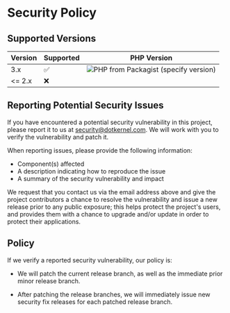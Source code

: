 # Security Policy

## Supported Versions


| Version | Supported          | PHP Version                                                                                                            |
|---------|--------------------|------------------------------------------------------------------------------------------------------------------------|
| 3.x     | :white_check_mark: | ![PHP from Packagist (specify version)](https://img.shields.io/packagist/php-v/dotkernel/dot-user-agent-sniffer/3.4.0) |
| <= 2.x  | :x:                |                                                                                                                        |


## Reporting Potential Security Issues

If you have encountered a potential security vulnerability in this project,
please report it to us at <security@dotkernel.com>. We will work with you to
verify the vulnerability and patch it.

When reporting issues, please provide the following information:

- Component(s) affected
- A description indicating how to reproduce the issue
- A summary of the security vulnerability and impact

We request that you contact us via the email address above and give the
project contributors a chance to resolve the vulnerability and issue a new
release prior to any public exposure; this helps protect the project's
users, and provides them with a chance to upgrade and/or update in order to
protect their applications.


## Policy

If we verify a reported security vulnerability, our policy is:

- We will patch the current release branch, as well as the immediate prior minor
  release branch.

- After patching the release branches, we will immediately issue new security
  fix releases for each patched release branch.